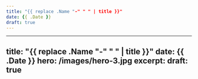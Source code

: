 ```yaml
---
title: "{{ replace .Name "-" " " | title }}"
date: {{ .Date }}
draft: true
---
```


---
title: "{{ replace .Name "-" " " | title }}"
date: {{ .Date }}
hero: /images/hero-3.jpg
excerpt:
draft: true
---
